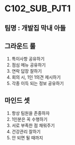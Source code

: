 # C102_SUB_PJT1 
## 팀명 : 개발집 막내 아들


## 그라운드 룰
1. 특이사항 공유하기
2. 점심 메뉴 공유하기
3. 연락 답장 잘하기
4. 회의 시, 1인 1의견 제시하기
5. 각종 이득 되는 정보 공유하기

## 마인드 셋
1. 항상 팀원을 존중하자
2. 1인분은 꼭 수행하기
3. 서로 부족한 점 채워주기
4. 건강관리 잘하기
5. 안 되면 될 때까지
